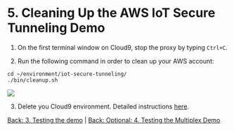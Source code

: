 # 5. Cleaning Up the AWS IoT Secure Tunneling Demo

1. On the first terminal window on Cloud9, stop the proxy by typing `Ctrl+C`.

2. Run the following command in order to clean up your AWS account:

```
cd ~/environment/iot-secure-tunneling/
./bin/cleanup.sh 
```
![](https://github.com/aws-samples/iot-secure-tunneling-demo/blob/docs/imgs/cleanup/cleanup.gif)

3.  Delete you Cloud9 environment. Detailed instructions [here](https://docs.aws.amazon.com/cloud9/latest/user-guide/delete-environment.html).

[Back: 3. Testing the demo](./test.md) | [Back: Optional: 4. Testing the Multiplex Demo](./test-multiplex.md)

